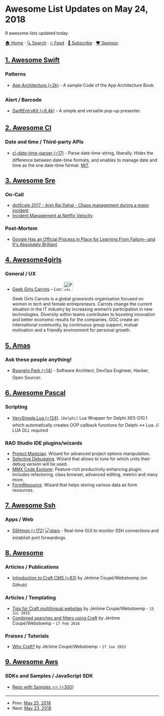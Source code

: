 # Awesome List Updates on May 24, 2018

9 awesome lists updated today.

[🏠 Home](/README.md) · [🔍 Search](https://www.trackawesomelist.com/search/) · [🔥 Feed](https://www.trackawesomelist.com/rss.xml) · [📮 Subscribe](https://trackawesomelist.us17.list-manage.com/subscribe?u=d2f0117aa829c83a63ec63c2f&id=36a103854c) · [❤️  Sponsor](https://github.com/sponsors/theowenyoung)



## [1. Awesome Swift](/content/matteocrippa/awesome-swift/README.md)

### Patterns

*   [App Architecture (⭐2k)](https://github.com/objcio/app-architecture) - A sample Code of the App Architecture Book.

### Alert / Barcode

*   [SwiftEntryKit (⭐6.4k)](https://github.com/huri000/SwiftEntryKit) - A simple and versatile pop-up presenter.

## [2. Awesome Cl](/content/CodyReichert/awesome-cl/README.md)

### Date and time / Third-party APIs

*   [cl-date-time-parser (⭐17)](https://github.com/tkych/cl-date-time-parser) - Parse date-time-string, liberally. Hides the difference between date-time formats, and enables to manage date and time as the one date-time format. [MIT](https://opensource.org/licenses/MIT).

## [3. Awesome Sre](/content/dastergon/awesome-sre/README.md)

### On-Call

*   [dotScale 2017 - Aish Raj Dahal - Chaos management during a major incident](https://youtu.be/8pPrtf1J1Z8)
*   [Incident Management at Netflix Velocity](https://www.infoq.com/presentations/netflix-incident-management)

### Post-Mortem

*   [Google Has an Official Process in Place for Learning From Failure--and It's Absolutely Brilliant](https://www.inc.com/justin-bariso/meet-postmortem-googles-brilliant-process-tool-for-learning-from-failure.html)

## [4. Awesome4girls](/content/cristianoliveira/awesome4girls/README.md)

### General / UX

*   [Geek Girls Carrots](http://gocarrots.org) – *Loc:* <img src="https://upload.wikimedia.org/wikipedia/commons/thumb/e/e9/Flag_of_Poland_%28normative%29.svg/1280px-Flag_of_Poland_%28normative%29.svg.png" alt="Poland" width="30">

    Geek Girls Carrots is a global grassroots organisation focused on women in tech and female entrepreneurs. Carrots change the current situation in the IT industry by increasing women’s participation in new technologies. Diversity within teams contributes to boosting innovation and better economic results for the companies. GGC create an international community, by continuous group support, mutual motivation and a friendly environment for personal growth.

## [5. Amas](/content/sindresorhus/amas/README.md)

### Ask these people anything!

*   [Byungjin Park (⭐14)](https://github.com/posquit0/ama) - Software Architect, DevOps Engineer, Hacker, Open Sourcer.

## [6. Awesome Pascal](/content/Fr0sT-Brutal/awesome-pascal/README.md)

### Scripting

*   [VerySimple.Lua (⭐124)](https://github.com/Dennis1000/verysimplelua). `[Delphi]` Lua Wrapper for Delphi XE5-D10.1 which automatically creates OOP callback functions for Delphi <-> Lua.
    // *LUA DLL required*

### RAD Studio IDE plugins/wizards

*   [Project Magician](https://www.uweraabe.de/Blog/2018/05/17/keep-your-project-files-clean-with-project-magician). Wizard for advanced project options manipulation.
*   [Selective Debugging](http://www.uweraabe.de/Blog/2015/05/08/selective-debugging/). Wizard that allows to tune for which units their debug version will be used.
*   [MMX Code Explorer](https://www.mmx-delphi.de). Feature-rich productivity enhancing plugin. Includes refactoring, class browser, advanced editing, metrict and many more.
*   [FormResource](http://chapmanworld.com/2017/03/22/formresource-a-free-delphi-component-for-organizing-product-dependencies). Wizard that helps storing various data as form resources.

## [7. Awesome Ssh](/content/moul/awesome-ssh/README.md)

### Apps / Web

*   [SSHmon (⭐172)](https://github.com/hpello/sshmon) [![stars](https://img.shields.io/github/stars/hpello/sshmon.svg?style=social\&label=stars)](https://github.com/hpello/sshmon) - Real-time GUI to monitor SSH connections and establish port forwardings.

## [8. Awesome](/content/craftcms/awesome/README.md)

### Articles / Publications

*   [Introduction to Craft CMS (⭐83)](https://github.com/jeromecoupe/iad_craftcms_introduction) by Jérôme Coupé/Webstoemp (on Github)

### Articles / Templating

*   [Tips for Craft multilingual websites](https://www.webstoemp.com/blog/craft-multilingual-websites-tips/) by Jérôme Coupé/Webstoemp - `15 Jul 2015`
*   [Combined searches and filters using Craft](https://www.webstoemp.com/blog/combined-searches-and-filters-craft-cms/) by Jérôme Coupé/Webstoemp - `17 Feb 2016`

### Praises / Tutorials

*   [Why Craft?](https://www.webstoemp.com/blog/why-craft-cms/) by Jérôme Coupé/Webstoemp - `17 Jun 2015`

## [9. Awesome Aws](/content/donnemartin/awesome-aws/README.md)

### SDKs and Samples / JavaScript SDK

*   [Repo with Samples :fire::fire: (⭐300)](https://github.com/awslabs/aws-nodejs-sample)

---

- Prev: [May 25, 2018](/content/2018/05/25/README.md)
- Next: [May 23, 2018](/content/2018/05/23/README.md)
